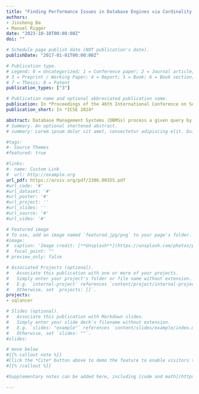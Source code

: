 ```yaml
---
title: "Finding Performance Issues in Database Engines via Cardinality Estimation Testing"
authors:
- Jinsheng Ba
- Manuel Rigger
date: "2023-10-10T00:00:00Z"
doi: ""

# Schedule page publish date (NOT publication's date).
publishDate: "2017-01-01T00:00:00Z"

# Publication type.
# Legend: 0 = Uncategorized; 1 = Conference paper; 2 = Journal article;
# 3 = Preprint / Working Paper; 4 = Report; 5 = Book; 6 = Book section;
# 7 = Thesis; 8 = Patent
publication_types: ["3"]

# Publication name and optional abbreviated publication name.
publication: In *Proceedings of the 46th International Conference on Software Engineering*
publication_short: In *ICSE 2024*

abstract: Database Management Systems (DBMSs) process a given query by creating an execution plan, which is subsequently executed, to compute the query's result. Deriving an efficient query plan is challenging, and both academia and industry have invested decades into researching query optimization. Despite this, DBMSs are prone to performance issues, where a DBMS produces an inefficient query plan that might lead to the slow execution of a query. Finding such issues is a longstanding problem and inherently difficult, because no ground truth information on an expected execution time exists. In this work, we propose Cardinality Estimation Restriction Testing (CERT), a novel technique that detects performance issues through the lens of cardinality estimation. Given a query on a database, CERT derives a more restrictive query (e.g., by replacing a LEFT JOIN with an INNER JOIN), whose estimated number of rows should not exceed the number of estimated rows for the original query. CERT tests cardinality estimators specifically, because they were shown to be the most important component for query optimization; thus, we expect that finding and fixing such issues might result in the highest performance gains. In addition, we found that some other kinds of query optimization issues are exposed by the unexpected cardinality estimation, which can also be detected by CERT. CERT is a black-box technique that does not require access to the source code; DBMSs expose query plans via the EXPLAIN statement. CERT eschews executing queries, which is costly and prone to performance fluctuations. We evaluated CERT on three widely used and mature DBMSs, MySQL, TiDB, and CockroachDB. CERT found 13 unique issues, of which 2 issues were fixed and 9 confirmed by the developers. We expect that this new angle on finding performance bugs will help DBMS developers in improving DMBSs' performance.
# Summary. An optional shortened abstract.
# summary: Lorem ipsum dolor sit amet, consectetur adipiscing elit. Duis posuere tellus ac convallis placerat. Proin tincidunt magna sed ex sollicitudin condimentum.

#tags:
#- Source Themes
#featured: true

#links:
#- name: Custom Link
#  url: http://example.org
url_pdf: https://arxiv.org/pdf/2306.00355.pdf
#url_code: '#'
#url_dataset: '#'
#url_poster: '#'
#url_project: ''
#url_slides: ''
#url_source: '#'
#url_video: '#'

# Featured image
# To use, add an image named `featured.jpg/png` to your page's folder. 
#image:
#  caption: 'Image credit: [**Unsplash**](https://unsplash.com/photos/pLCdAaMFLTE)'
#  focal_point: ""
# preview_only: false

# Associated Projects (optional).
#   Associate this publication with one or more of your projects.
#   Simply enter your project's folder or file name without extension.
#   E.g. `internal-project` references `content/project/internal-project/index.md`.
#   Otherwise, set `projects: []`.
projects:
- sqlancer

# Slides (optional).
#   Associate this publication with Markdown slides.
#   Simply enter your slide deck's filename without extension.
#   E.g. `slides: "example"` references `content/slides/example/index.md`.
#   Otherwise, set `slides: ""`.
#slides:

# move below
#{{% callout note %}}
#Click the *Cite* button above to demo the feature to enable visitors to import publication metadata into their reference management software.
#{{% /callout %}}

#Supplementary notes can be added here, including [code and math](https://sourcethemes.com/academic/docs/writing-markdown-latex/).

---
```


